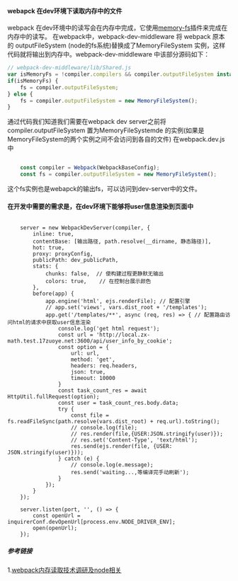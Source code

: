 #### webapck 在dev环境下读取内存中的文件
webpack 在dev环境中的读写会在内存中完成，它使用[memory-fs](https://github.com/webpack/memory-fs)插件来完成在内存中的读写。
在webpack中，webpack-dev-middleware 将 webpack 原本的 outputFileSystem (node的fs系统)替换成了MemoryFileSystem 实例，这样代码就将输出到内存中。webpack-dev-middleware 中该部分源码如下：
```javascript
// webpack-dev-middleware/lib/Shared.js
var isMemoryFs = !compiler.compilers && compiler.outputFileSystem instanceof MemoryFileSystem;
if(isMemoryFs) {
    fs = compiler.outputFileSystem;
} else {
    fs = compiler.outputFileSystem = new MemoryFileSystem();
}
```
通过代码我们知道我们需要在webpack dev server之前将compiler.outputFileSystem 置为MemoryFileSystemde 的实例(如果是MemoryFileSystem的两个实例之间不会访问到各自的文件)
在webpack.dev.js 中
```javascript

    const compiler = Webpack(WebpackBaseConfig);
    const fs = compiler.outputFileSystem = new MemoryFileSystem();

```
这个fs实例也是webapck的输出fs，可以访问到dev-server中的文件。

#### 在开发中需要的需求是，在dev环境下能够将user信息渲染到页面中

```javasript

    server = new WebpackDevServer(compiler, {
        inline: true,
        contentBase: [输出路径, path.resolve(__dirname, 静态路径)],
        hot: true,
        proxy: proxyConfig,
        publicPath: dev_publicPath,
        stats: {
            chunks: false,  // 使构建过程更静默无输出
            colors: true,    // 在控制台展示颜色
        },
        before(app) {
            app.engine('html', ejs.renderFile); // 配置引擎
            // app.set('views', vars.dist_root + '/templates');
            app.get('/templates/**', async (req, res) => { // 配置路由访问html的请求中获取user信息渲染
                console.log('get html request');
                const url = 'http://local.zx-math.test.17zuoye.net:3600/api/user_info_by_cookie';
                const option = {
                    url: url,
                    method: 'get',
                    headers: req.headers,
                    json: true,
                    timeout: 10000
                }
                const task_count_res = await HttpUtil.fullRequest(option);
                const user = task_count_res.body.data;
                try {
                    const file = fs.readFileSync(path.resolve(vars.dist_root) + req.url).toString();
                    // console.log(file);
                    // res.render(file,{USER:JSON.stringify(user)});
                    // res.set('Content-Type', 'text/html');
                    res.send(ejs.render(file, {USER: JSON.stringify(user)}));
                } catch (e) {
                    // console.log(e.message);
                    res.send('waiting...,等编译完手动刷新');
                }
            });
        }
    });

    server.listen(port, '', () => {
        const openUrl = inquirerConf.devOpenUrl[process.env.NODE_DRIVER_ENV];
        open(openUrl);
    });

```


##### 参考链接

1.[webpack内存读取技术调研及node相关](https://blog.csdn.net/major_zhang/article/details/84557665)

